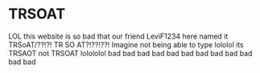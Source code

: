 # TRSOAT

LOL this website is so bad that our friend LeviF1234 here named it TRSoAT/??!?! TR SO AT?!??!??! Imagine not being able to type lololol its TRSAOT not TRSOAT lolololol bad bad bad bad bad bad bad bad bad bad bad bad
